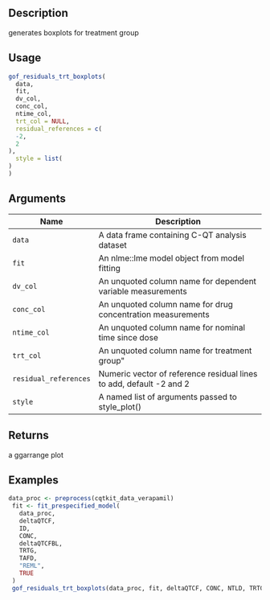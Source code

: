 ## Description

generates boxplots for treatment group

## Usage

```r
gof_residuals_trt_boxplots(
  data,
  fit,
  dv_col,
  conc_col,
  ntime_col,
  trt_col = NULL,
  residual_references = c(
  -2,
  2
),
  style = list(
)
)
```

## Arguments

| Name | Description |
|------|-------------|
| `data` | A data frame containing C-QT analysis dataset |
| `fit` | An nlme::lme model object from model fitting |
| `dv_col` | An unquoted column name for dependent variable measurements |
| `conc_col` | An unquoted column name for drug concentration measurements |
| `ntime_col` | An unquoted column name for nominal time since dose |
| `trt_col` | An unquoted column name for treatment group" |
| `residual_references` | Numeric vector of reference residual lines to add, default -2 and 2 |
| `style` | A named list of arguments passed to style_plot() |

## Returns

a ggarrange plot

## Examples

```r
data_proc <- preprocess(cqtkit_data_verapamil)
 fit <- fit_prespecified_model(
   data_proc,
   deltaQTCF,
   ID,
   CONC,
   deltaQTCFBL,
   TRTG,
   TAFD,
   "REML",
   TRUE
 )
 gof_residuals_trt_boxplots(data_proc, fit, deltaQTCF, CONC, NTLD, TRTG)
```


